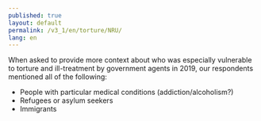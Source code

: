 ```yaml
---
published: true
layout: default
permalink: /v3_1/en/torture/NRU/
lang: en
---
```

When asked to provide more context about who was especially vulnerable to torture and ill-treatment by government agents in 2019, our respondents mentioned all of the following:

-	People with particular medical conditions (addiction/alcoholism?)
-	Refugees or asylum seekers
-	Immigrants
